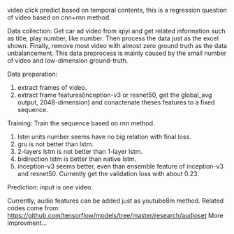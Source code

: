 video click predict based on temporal contents, this is a regression question of video based on cnn+rnn method.

Data collection:
Get car ad video from iqiyi and get related information such as title, play number, like number. Then process the data just as the excel shown. Finally, remove most video with almost zero ground truth as the data unbalancement. This data preprocess is mainly caused by the small number of video and low-dimension ground-truth.

Data preparation:
1. extract frames of video.
2. extract frame features(inception-v3 or resnet50, get the global_avg output, 2048-dimension) and conactenate theses features to a fixed sequence.

Training:
Train the sequence based on rnn method.
1. lstm units number seems have no big relation with final loss.
2. gru is not better than lstm.
3. 2-layers lstm is not better than 1-layer lstm.
4. bidirection lstm is better than native lstm.
5. inception-v3 seems better, even than ensemble feature of inception-v3 and resnet50.
Currently get the validation loss with about 0.23.

Prediction:
input is one video.

Currently, audio features can be added just as youtube8m method. Related codes come from: https://github.com/tensorflow/models/tree/master/research/audioset
More improvment...
